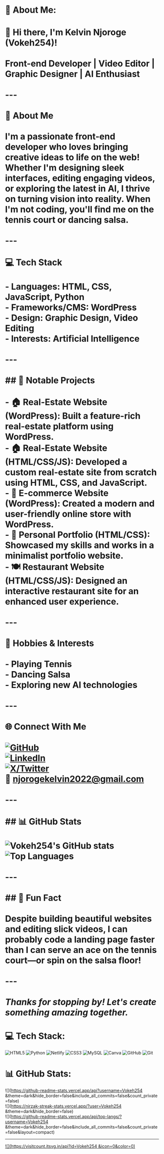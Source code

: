 # 💫 About Me:
# 👋 Hi there, I'm Kelvin Njoroge (Vokeh254)!<br><br>Front-end Developer | Video Editor | Graphic Designer | AI Enthusiast<br><br>---<br><br> 🚀 About Me<br><br>I'm a passionate front-end developer who loves bringing creative ideas to life on the web! Whether I'm designing sleek interfaces, editing engaging videos, or exploring the latest in AI, I thrive on turning vision into reality. When I'm not coding, you'll find me on the tennis court or dancing salsa.<br><br>---<br><br> 💻 Tech Stack<br><br>- **Languages:** HTML, CSS, JavaScript, Python<br>- **Frameworks/CMS:** WordPress<br>- **Design:** Graphic Design, Video Editing<br>- **Interests:** Artificial Intelligence<br><br>---<br><br>## 🌟 Notable Projects<br><br>- **🏠 Real-Estate Website (WordPress):** Built a feature-rich real-estate platform using WordPress.<br>- **🏠 Real-Estate Website (HTML/CSS/JS):** Developed a custom real-estate site from scratch using HTML, CSS, and JavaScript.<br>- **🛒 E-commerce Website (WordPress):** Created a modern and user-friendly online store with WordPress.<br>- **👤 Personal Portfolio (HTML/CSS):** Showcased my skills and works in a minimalist portfolio website.<br>- **🍽️ Restaurant Website (HTML/CSS/JS):** Designed an interactive restaurant site for an enhanced user experience.<br><br>---<br><br> 🎾 Hobbies & Interests<br><br>- Playing Tennis<br>- Dancing Salsa<br>- Exploring new AI technologies<br><br>---<br><br> 🌐 Connect With Me<br><br>[![GitHub](https://img.shields.io/badge/GitHub-100000?style=for-the-badge&logo=github&logoColor=white)](https://github.com/Vokeh254)<br>[![LinkedIn](https://img.shields.io/badge/LinkedIn-0A66C2?style=for-the-badge&logo=linkedin&logoColor=white)](https://www.linkedin.com/in/kelvin-njoroge-037719271/)<br>[![X/Twitter](https://img.shields.io/badge/X-1DA1F2?style=for-the-badge&logo=twitter&logoColor=white)](https://x.com/kelvoh254?t=iaGWOvNBzd_DCbJknRv9YQ&s=09)<br>📧 njorogekelvin2022@gmail.com<br><br>---<br><br>## 📊 GitHub Stats<br><br>![Vokeh254's GitHub stats](https://github-readme-stats.vercel.app/api?username=Vokeh254&show_icons=true&theme=radical)<br>![Top Languages](https://github-readme-stats.vercel.app/api/top-langs/?username=Vokeh254&layout=compact&theme=radical)<br><br>---<br><br>## 🎉 Fun Fact<br><br>Despite building beautiful websites and editing slick videos, I can probably code a landing page faster than I can serve an ace on the tennis court—or spin on the salsa floor!<br><br>---<br><br>_Thanks for stopping by! Let's create something amazing together._


# 💻 Tech Stack:
![HTML5](https://img.shields.io/badge/html5-%23E34F26.svg?style=for-the-badge&logo=html5&logoColor=white) ![Python](https://img.shields.io/badge/python-3670A0?style=for-the-badge&logo=python&logoColor=ffdd54) ![Netlify](https://img.shields.io/badge/netlify-%23000000.svg?style=for-the-badge&logo=netlify&logoColor=#00C7B7) ![CSS3](https://img.shields.io/badge/css3-%231572B6.svg?style=for-the-badge&logo=css3&logoColor=white) ![MySQL](https://img.shields.io/badge/mysql-4479A1.svg?style=for-the-badge&logo=mysql&logoColor=white) ![Canva](https://img.shields.io/badge/Canva-%2300C4CC.svg?style=for-the-badge&logo=Canva&logoColor=white) ![GitHub](https://img.shields.io/badge/github-%23121011.svg?style=for-the-badge&logo=github&logoColor=white) ![Git](https://img.shields.io/badge/git-%23F05033.svg?style=for-the-badge&logo=git&logoColor=white)
# 📊 GitHub Stats:
![](https://github-readme-stats.vercel.app/api?username=Vokeh254 &theme=dark&hide_border=false&include_all_commits=false&count_private=false)<br/>
![](https://nirzak-streak-stats.vercel.app/?user=Vokeh254 &theme=dark&hide_border=false)<br/>
![](https://github-readme-stats.vercel.app/api/top-langs/?username=Vokeh254 &theme=dark&hide_border=false&include_all_commits=false&count_private=false&layout=compact)

---
[![](https://visitcount.itsvg.in/api?id=Vokeh254 &icon=0&color=0)](https://visitcount.itsvg.in)

<!-- Proudly created with GPRM ( https://gprm.itsvg.in ) -->
